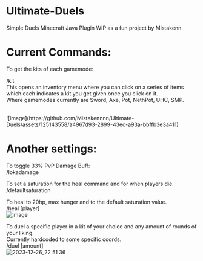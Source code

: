 # Ultimate-Duels
Simple Duels Minecraft Java Plugin WIP as a fun project by Mistakenn.

# Current Commands:
To get the kits of each gamemode:

/kit<br>
This opens an inventory menu where you can click on a series of items which each indicates a kit you get given once you click on it.<br>
Where gamemodes currently are Sword, Axe, Pot, NethPot, UHC, SMP.

<br>
![image](https://github.com/Mistakennnn/Ultimate-Duels/assets/125143558/a4967d93-2899-43ec-a93a-bbffb3e3a411)

# Another settings:<br>
To toggle 33% PvP Damage Buff:<br>
/lokadamage

To set a saturation for the heal command and for when players die.<br>
/defaultsaturation

To heal to 20hp, max hunger and to the default saturation value.<br>
/heal [player]<br>
![image](https://github.com/Mistakennnn/Ultimate-Duels/assets/125143558/7a8601e3-b0b9-4c74-8fda-3eafddfcc114)

To duel a specific player in a kit of your choice and any amount of rounds of your liking.<br>
Currently hardcoded to some specific coords.<br>
/duel <targetplayer> [amount]<br>
![2023-12-26_22 51 36](https://github.com/Mistakennnn/Ultimate-Duels/assets/125143558/69388459-ddee-4169-9888-a1d524d1546b)
